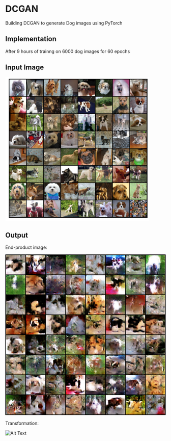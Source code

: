 # DCGAN
Building DCGAN to generate Dog images using PyTorch   

## Implementation
After 9 hours of trainng on 6000 dog images for 60 epochs


## Input Image

![Alt Text](dogs.png)


## Output

End-product image:

![Alt Text](generated-images-0060.png)


Transformation:

![Alt Text](doggo60.gif)
  
